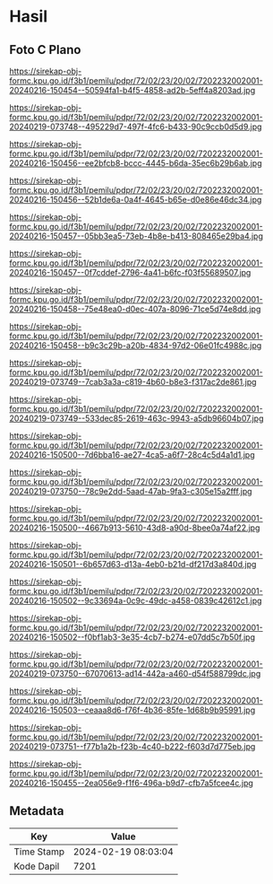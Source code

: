 # Hasil

## Foto C Plano

https://sirekap-obj-formc.kpu.go.id/f3b1/pemilu/pdpr/72/02/23/20/02/7202232002001-20240216-150454--50594fa1-b4f5-4858-ad2b-5eff4a8203ad.jpg

https://sirekap-obj-formc.kpu.go.id/f3b1/pemilu/pdpr/72/02/23/20/02/7202232002001-20240219-073748--495229d7-497f-4fc6-b433-90c9ccb0d5d9.jpg

https://sirekap-obj-formc.kpu.go.id/f3b1/pemilu/pdpr/72/02/23/20/02/7202232002001-20240216-150456--ee2bfcb8-bccc-4445-b6da-35ec6b29b6ab.jpg

https://sirekap-obj-formc.kpu.go.id/f3b1/pemilu/pdpr/72/02/23/20/02/7202232002001-20240216-150456--52b1de6a-0a4f-4645-b65e-d0e86e46dc34.jpg

https://sirekap-obj-formc.kpu.go.id/f3b1/pemilu/pdpr/72/02/23/20/02/7202232002001-20240216-150457--05bb3ea5-73eb-4b8e-b413-808465e29ba4.jpg

https://sirekap-obj-formc.kpu.go.id/f3b1/pemilu/pdpr/72/02/23/20/02/7202232002001-20240216-150457--0f7cddef-2796-4a41-b6fc-f03f55689507.jpg

https://sirekap-obj-formc.kpu.go.id/f3b1/pemilu/pdpr/72/02/23/20/02/7202232002001-20240216-150458--75e48ea0-d0ec-407a-8096-71ce5d74e8dd.jpg

https://sirekap-obj-formc.kpu.go.id/f3b1/pemilu/pdpr/72/02/23/20/02/7202232002001-20240216-150458--b9c3c29b-a20b-4834-97d2-06e01fc4988c.jpg

https://sirekap-obj-formc.kpu.go.id/f3b1/pemilu/pdpr/72/02/23/20/02/7202232002001-20240219-073749--7cab3a3a-c819-4b60-b8e3-f317ac2de861.jpg

https://sirekap-obj-formc.kpu.go.id/f3b1/pemilu/pdpr/72/02/23/20/02/7202232002001-20240219-073749--533dec85-2619-463c-9943-a5db96604b07.jpg

https://sirekap-obj-formc.kpu.go.id/f3b1/pemilu/pdpr/72/02/23/20/02/7202232002001-20240216-150500--7d6bba16-ae27-4ca5-a6f7-28c4c5d4a1d1.jpg

https://sirekap-obj-formc.kpu.go.id/f3b1/pemilu/pdpr/72/02/23/20/02/7202232002001-20240219-073750--78c9e2dd-5aad-47ab-9fa3-c305e15a2fff.jpg

https://sirekap-obj-formc.kpu.go.id/f3b1/pemilu/pdpr/72/02/23/20/02/7202232002001-20240216-150500--4667b913-5610-43d8-a90d-8bee0a74af22.jpg

https://sirekap-obj-formc.kpu.go.id/f3b1/pemilu/pdpr/72/02/23/20/02/7202232002001-20240216-150501--6b657d63-d13a-4eb0-b21d-df217d3a840d.jpg

https://sirekap-obj-formc.kpu.go.id/f3b1/pemilu/pdpr/72/02/23/20/02/7202232002001-20240216-150502--9c33694a-0c9c-49dc-a458-0839c42612c1.jpg

https://sirekap-obj-formc.kpu.go.id/f3b1/pemilu/pdpr/72/02/23/20/02/7202232002001-20240216-150502--f0bf1ab3-3e35-4cb7-b274-e07dd5c7b50f.jpg

https://sirekap-obj-formc.kpu.go.id/f3b1/pemilu/pdpr/72/02/23/20/02/7202232002001-20240219-073750--67070613-ad14-442a-a460-d54f588799dc.jpg

https://sirekap-obj-formc.kpu.go.id/f3b1/pemilu/pdpr/72/02/23/20/02/7202232002001-20240216-150503--ceaaa8d6-f76f-4b36-85fe-1d68b9b95991.jpg

https://sirekap-obj-formc.kpu.go.id/f3b1/pemilu/pdpr/72/02/23/20/02/7202232002001-20240219-073751--f77b1a2b-f23b-4c40-b222-f603d7d775eb.jpg

https://sirekap-obj-formc.kpu.go.id/f3b1/pemilu/pdpr/72/02/23/20/02/7202232002001-20240216-150455--2ea056e9-f1f6-496a-b9d7-cfb7a5fcee4c.jpg


## Metadata

| Key        | Value               |
| ---------- | ------------------- |
| Time Stamp | 2024-02-19 08:03:04 |
| Kode Dapil | 7201                |



